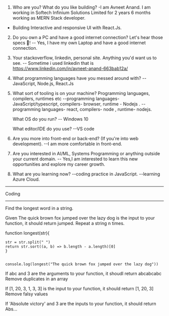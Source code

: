 1. Who are you? What do you like building?
-I am Avneet Anand. I am working in Softech Infinium Solutions Limited for 2 years 6 months working as MERN Stack developer.
- Building Interactive and responsive UI with React.Js.


2. Do you own a PC and have a good internet connection? Let's hear those specs 💪!
-- Yes, I have my own Laptop and have a good internet connection.

3. Your stackoverflow, linkedin, personal site. Anything you'd want us to see.
-- Sometime i used linkedin that is https://www.linkedin.com/in/avneet-anand-663bab12a/

4. What programming languages have you messed around with?
-- JavaScript, Node.js, React.Js

5. What sort of tooling is on your machine?
    Programming languages, compilers, runtimes etc 
    --programming languages- JavaScript/typescript, compilers- browser, runtime - Nodejs .
    --programming languages- react,  compilers- node , runtime- nodejs.

    What OS do you run?
    -- Windows 10

    What editor/IDE do you use?
    --VS code


6. Are you more into front-end or back-end? (If you're into web development).
--I am more comfortable in front-end.


7. Are you interested in AI/ML, Systems Programming or anything outside your current domain.
-- Yes,I am interested to learn this new opportunities and explore my career growth.

8. What are you learning now?
--coding practice in JavaScript.
--learning Azure Cloud.

****************************************************
Coding 
______________

Find the longest word in a string.

Given The quick brown fox jumped over the lazy dog is the input to your function, it should return jumped.
Repeat a string n times.

function longest(str){ 
    
    str = str.split(" ") 
    return str.sort((a, b) => b.length - a.length)[0] 
    } 
     
     
    console.log(longest("The quick brown fox jumped over the lazy dog")) 



If abc and 3 are the arguments to your function, it shoudl return abcabcabc
Remove duplicates in an array

If [1, 20, 3, 1, 3, 3] is the input to your function, it should return [1, 20, 3]
Remove falsy values

<!DOCTYPE html>
<html lang="en">
<head>
    <meta charset="UTF-8">
    <meta name="viewport" content="width=device-width, initial-scale=1.0">
    <title>Document</title>
</head>
<body>
    <script>
        
    let arr = [1, 20, 3, 1, 3, 3];
    function removeDuplicates(arr) {
        return arr.filter((item,
            index) => arr.indexOf(item) === index);
    }
 
    console.log(removeDuplicates(arr));
           </script>
</body>
</html>

If [42, "everything", "", 2, false, "everything"] is the input to your function, it should return [42, "everything", 2, "everything"]
Truncate a string

<!DOCTYPE html>
<html lang="en">
<head>
    <meta charset="UTF-8">
    <meta name="viewport" content="width=device-width, initial-scale=1.0">
    <title>Document</title>
</head>
<body>
    <script>
   let arr = [42, "everything", "", 2, false, "everything"];
function removeFalsey(arr) {
	
	let newArr = [];


	arr.forEach((k) => {

		if (k) {
			newArr.push(k);
		}
	});

	return newArr;
}
console.log(removeFalsey(arr));

</script>
</body>
</html>

If 'Absolute victory' and 3 are the inputs to your function, it should return Abs...
<!DOCTYPE html>
<html>
<body>
    <p id="demo"></p>

<script>
    function repeatString(str, times) {
   return Array(times).fill(str).join('');
}
console.log(repeatString('abc', 3));

</script>

</body>
</html>


